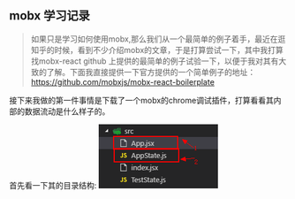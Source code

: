 ## mobx 学习记录

> 如果只是学习如何使用mobx,那么我们从一个最简单的例子着手，最近在逛知乎的时候，看到不少介绍mobx的文章，于是打算尝试一下，其中我打算找mobx-react github 上提供的最简单的例子试验一下，以便于我对其有大致的了解。下面我直接提供一下官方提供的一个简单例子的地址：https://github.com/mobxjs/mobx-react-boilerplate

接下来我做的第一件事情是下载了一个mobx的chrome调试插件，打算看看其内部的数据流动是什么样子的。

首先看一下其的目录结构:
![](./img/mobx/mobx1.png)